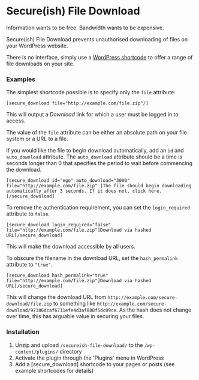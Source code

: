 # Secure(ish) File Download

Information wants to be free. Bandwidth wants to be expensive. 

Secure(ish) File Download prevents unauthorised downloading of files on your WordPress website.

There is no interface, simply use a [WordPress shortcode](http://codex.wordpress.org/Shortcode) to offer a range of file downloads on your site.

### Examples

The simplest shortcode possible is to specify only the `file` attribute:

`[secure_download file="http://example.com/file.zip"/]`

This will output a *Download* link for which a user must be logged in to access.

The value of the `file` attribute can be either an absolute path on your file system or a URL to a file.

If you would like the file to begin download automatically, add an `id` and `auto_download` attribute. The `auto_download` attribute should be a time is seconds longer than 0 that specifies the period to wait before commencing the download.

`[secure_download id="ego" auto_download="3000" file="http://example.com/file.zip" ]The file should begin downloading automatically after 3 seconds. If it does not, click here.[/secure_download]`

To remove the authentication requirement, you can set the `login_required` attribute to `false`. 

`[secure_download login_required="false" file="http://example.com/file.zip"]Download via hashed URL[/secure_download]`

This will make the download accessible by all users.

To obscure the filename in the download URL, set the `hash_permalink` attribute to `"true"`. 

`[secure_download hash_permalink="true" file="http://example.com/file.zip"]Download via hashed URL[/secure_download]`

This will change the download URL from `http://example.com/secure-download/file.zip` to something like `http://example.com/secure-download/97386dcaf6711efe4d3af808f5dc09ce`. As the hash does not change over time, this has arguable value in securing your files.

### Installation 

1. Unzip and upload `/secureish-file-download/` to the `/wp-content/plugins/` directory
2. Activate the plugin through the 'Plugins' menu in WordPress
3. Add a [secure_download] shortcode to your pages or posts (see example shortcodes for details)

